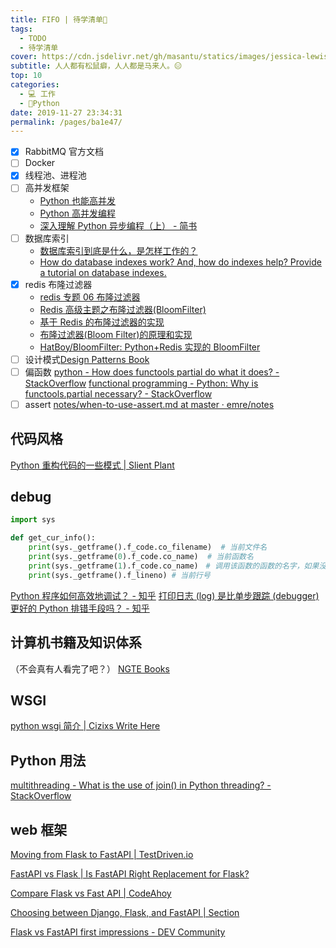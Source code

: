 ```yaml
---
title: FIFO | 待学清单📝
tags: 
  - TODO
  - 待学清单
cover: https://cdn.jsdelivr.net/gh/masantu/statics/images/jessica-lewis-fJXv46LT7Xk-unsplash.jpg
subtitle: 人人都有松鼠癖，人人都是马来人。😑
top: 10
categories: 
  - 💻 工作
  - 🐍Python
date: 2019-11-27 23:34:31
permalink: /pages/ba1e47/
---
```

- [x] RabbitMQ 官方文档
- [ ] Docker
- [x] 线程池、进程池
- [ ] 高并发框架
    - [Python 也能高并发](https://blog.51cto.com/youerning/2161196)
    - [Python 高并发编程](https://www.cnblogs.com/wsjhk/p/8502892.html)
    - [深入理解 Python 异步编程（上） - 简书](https://www.jianshu.com/p/fe146f9781d2)
- [ ] 数据库索引
    - [数据库索引到底是什么，是怎样工作的？](https://blog.csdn.net/weiliangliang111/article/details/51333169)
    - [How do database indexes work? And, how do indexes help? Provide a tutorial on database indexes.](https://www.programmerinterview.com/database-sql/what-is-an-index/)
- [x] redis 布隆过滤器
    - [redis 专题 06 布隆过滤器](https://researchlab.github.io/2018/10/03/redis-06-bloom-filter/)
    - [Redis 高级主题之布隆过滤器(BloomFilter)](https://juejin.im/post/5cfd060ee51d4556f76e8067)
    - [基于 Redis 的布隆过滤器的实现](https://blog.csdn.net/qq_30242609/article/details/71024458)
    - [布隆过滤器(Bloom Filter)的原理和实现](https://www.cnblogs.com/cpselvis/p/6265825.html)
    - [HatBoy/BloomFilter: Python+Redis 实现的 BloomFilter](https://github.com/HatBoy/BloomFilter)
- [ ] 设计模式[Design Patterns Book](http://wiki.c2.com/?DesignPatternsBook)
- [ ] 偏函数
 [python - How does functools partial do what it does? - StackOverflow](https://stackoverflow.com/questions/15331726/how-does-functools-partial-do-what-it-does)
 [functional programming - Python: Why is functools.partial necessary? - StackOverflow](https://stackoverflow.com/questions/3252228/python-why-is-functools-partial-necessary)
- [ ] assert
 [notes/when-to-use-assert.md at master · emre/notes](https://github.com/emre/notes/blob/master/python/when-to-use-assert.md)
 
## 代码风格
[Python 重构代码的一些模式 | Slient Plant](https://mpwang.github.io/2017/08/26/python-refactor-patterns/)

## debug
```python
import sys

def get_cur_info():
    print(sys._getframe().f_code.co_filename)  # 当前文件名
    print(sys._getframe(0).f_code.co_name)  # 当前函数名
    print(sys._getframe(1).f_code.co_name)　# 调用该函数的函数的名字，如果没有被调用，则返回module
    print(sys._getframe().f_lineno) # 当前行号
```
[Python 程序如何高效地调试？ - 知乎](https://www.zhihu.com/question/21572891/answer/123220574)
[打印日志 (log) 是比单步跟踪 (debugger) 更好的 Python 排错手段吗？ - 知乎](https://www.zhihu.com/question/20626825)

## 计算机书籍及知识体系
（不会真有人看完了吧？）
[NGTE Books](https://ng-tech.icu/books/)
## WSGI
[python wsgi 简介 | Cizixs Write Here](https://cizixs.com/2014/11/08/understand-wsgi/)

## Python 用法
[multithreading - What is the use of join() in Python threading? - StackOverflow](https://stackoverflow.com/questions/15085348/what-is-the-use-of-join-in-python-threading)

## web 框架

[Moving from Flask to FastAPI | TestDriven.io](https://testdriven.io/blog/moving-from-flask-to-fastapi/)

[FastAPI vs Flask | Is FastAPI Right Replacement for Flask?](https://www.analyticsvidhya.com/blog/2020/11/fastapi-the-right-replacement-for-flask/)

[Compare Flask vs Fast API | CodeAhoy](https://codeahoy.com/compare/flask-vs-fastapi)

[Choosing between Django, Flask, and FastAPI | Section](https://www.section.io/engineering-education/choosing-between-django-flask-and-fastapi/)

[Flask vs FastAPI first impressions - DEV Community](https://dev.to/meseta/flask-vs-fastapi-first-impressions-1bnm)
